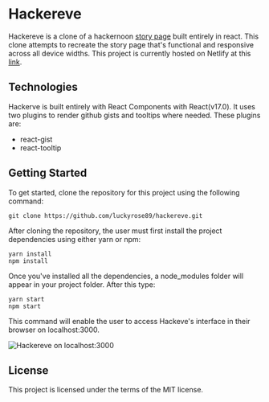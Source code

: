 # Hackereve
Hackereve is a clone of  a hackernoon [story page](https://hackernoon.com/step-by-step-guide-to-create-3-different-types-of-loading-screens-in-react-lu2633nd) built entirely in react. This clone attempts to recreate the story page that's functional and responsive across all device widths. This project is currently hosted on Netlify at this [link](https://hackereve.netlify.app/).

## Technologies
Hackerve is built entirely with React Components with React(v17.0). It uses two plugins to render github gists and tooltips where needed. These plugins are:

 - react-gist
 - react-tooltip

## Getting Started
To get started, clone the repository for this project using the following command:

    git clone https://github.com/luckyrose89/hackereve.git
After cloning the repository, the user must first install the project dependencies using either yarn or npm:

    yarn install
    npm install
Once you've installed all the dependencies, a node_modules folder will appear in your project folder. After this type:

    yarn start
    npm start
This command will enable the user to access Hackeve's interface in their browser on localhost:3000.

![Hackereve on localhost:3000](https://i.ibb.co/M2kyLWW/hackereve-preview.gif)

## License
This project is licensed under the terms of the MIT license.
